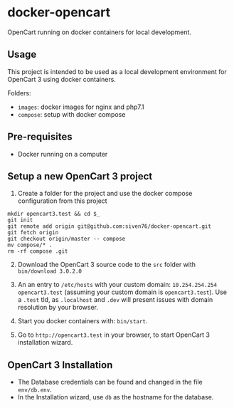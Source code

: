 # docker-opencart
OpenCart running on docker containers for local development.

## Usage
This project is intended to be used as a local development environment for OpenCart 3 using docker containers.

Folders:
* `images`: docker images for nginx and php7.1
* `compose`: setup with docker compose

## Pre-requisites
* Docker running on a computer

## Setup a new OpenCart 3 project
1. Create a folder for the project and use the docker compose configuration from this project
```
mkdir opencart3.test && cd $_
git init
git remote add origin git@github.com:siven76/docker-opencart.git
git fetch origin
git checkout origin/master -- compose
mv compose/* .
rm -rf compose .git
```

2. Download the OpenCart 3 source code to the `src` folder with `bin/download 3.0.2.0`

3. An an entry to `/etc/hosts` with your custom domain: `10.254.254.254 opencart3.test` (assuming your custom domain is `opencart3.test`). Use a `.test` tld, as `.localhost` and `.dev` will present issues with domain resolution by your browser.

4. Start you docker containers with: `bin/start`.

5. Go to `http://opencart3.test` in your browser, to start OpenCart 3 installation wizard.

## OpenCart 3 Installation

* The Database credentials can be found and changed in the file `env/db.env`.
* In the Installation wizard, use `db` as the hostname for the database.
